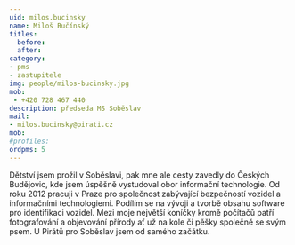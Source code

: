 ```yaml
---
uid: milos.bucinsky
name: Miloš Bučínský
titles:
  before: 
  after:
category:
- pms
- zastupitele
img: people/milos-bucinsky.jpg
mob: 
 - +420 728 467 440
description: předseda MS Soběslav
mail:
- milos.bucinsky@pirati.cz
mob: 
#profiles:
ordpms: 5 
---
```


Dětství jsem prožil v Soběslavi, pak mne ale cesty zavedly do Českých Budějovic, kde jsem úspěšně vystudoval obor informační technologie. Od roku 2012 pracuji v Praze pro společnost zabývající bezpečností vozidel a informačními technologiemi. Podílím se na vývoji a tvorbě obsahu software pro identifikaci vozidel. Mezi moje největší koníčky kromě počítačů patří fotografování a objevování přírody ať už na kole či pěšky společně se svým psem. U Pirátů pro Soběslav jsem od samého začátku.
